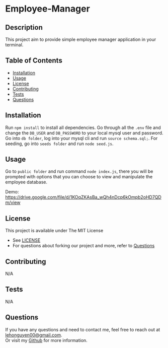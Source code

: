 ﻿# Employee-Manager

## Description
This project aim to provide simple employee manager application in your terminal.<br/>

## Table of Contents
- [Installation](#installation)
- [Usage](#usage)
- [License](#license)
- [Contributing](#contributing)
- [Tests](#tests)
- [Questions](#questions)

## Installation
Run `npm install` to install all dependencies. Go through all the `.env` file and change the `DB_USER` and `DB_PASSWORD` to your local mysql user and password. Go into `db folder`, log into your mysql cli and run `source schema.sql;`. For seeding, go into `seeds folder` and run `node seed.js`.

## Usage
Go to `public folder` and run command `node index.js`, there you will be prompted with options that you can choose to view and manipulate the employee database.

Demo: https://drive.google.com/file/d/1KOqZKAsBa_wQh4nDcp6kOmpb2oHD7QDm/view

## License
This project is available under The MIT License
- See [LICENSE](./LICENSE.txt)<br/>
- For questions about forking our project and more, refer to [Questions](#questions)

## Contributing 
N/A

## Tests
N/A

## Questions
If you have any questions and need to contact me, feel free to reach out at lehonguyen00@gmail.com.<br/>
Or visit my [Github](https://github.com/honguyen00) for more information.
